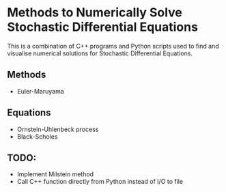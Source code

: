 # Methods to Numerically Solve Stochastic Differential Equations
This is a combination of C++ programs and Python scripts used to find and visualise numerical solutions for Stochastic Differential Equations.

## Methods
* Euler-Maruyama

## Equations
* Ornstein-Uhlenbeck process
* Black-Scholes

## TODO:
* Implement Milstein method
* Call C++ function directly from Python instead of I/O to file